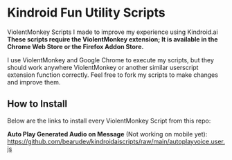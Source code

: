 # Kindroid Fun Utility Scripts
ViolentMonkey Scripts I made to improve my experience using Kindroid.ai
**These scripts require the ViolentMonkey extension; It is available in the Chrome Web Store or the Firefox Addon Store.**

I use ViolentMonkey and Google Chrome to execute my scripts, but they should work anywhere ViolentMonkey or another similar userscript extension function correctly. Feel free to fork my scripts to make changes and improve them.

## How to Install
Below are the links to install every ViolentMonkey Script from this repo:

**Auto Play Generated Audio on Message** (Not working on mobile yet): https://github.com/bearudev/kindroidaiscripts/raw/main/autoplayvoice.user.js
